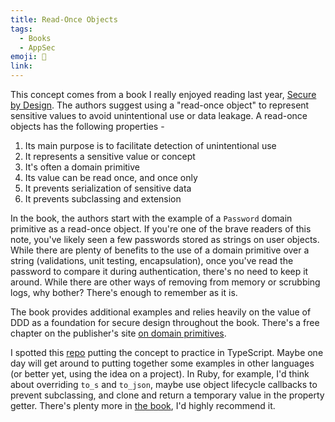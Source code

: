 ```yaml
---
title: Read-Once Objects
tags:
  - Books
  - AppSec
emoji: 📕
link:
---
```


This concept comes from a book I really enjoyed reading last year, [Secure by Design](https://www.amazon.com/gp/product/1617294357/ref=as_li_tl?ie=UTF8&camp=1789&creative=9325&creativeASIN=1617294357&linkCode=as2&tag=joemerante-20&linkId=fcf392fba69449c44920daf2383d12d2). The authors suggest using a "read-once object" to represent sensitive values to avoid unintentional use or data leakage. A read-once objects has the following properties -

1. Its main purpose is to facilitate detection of unintentional use
2. It represents a sensitive value or concept
3. It's often a domain primitive
4. Its value can be read once, and once only
5. It prevents serialization of sensitive data
6. It prevents subclassing and extension

In the book, the authors start with the example of a `Password` domain primitive as a read-once object. If you're one of the brave readers of this note, you've likely seen a few passwords stored as strings on user objects. While there are plenty of benefits to the use of a domain primitive over a string (validations, unit testing, encapsulation), once you've read the password to compare it during authentication, there's no need to keep it around. While there are other ways of removing from memory or scrubbing logs, why bother? There's enough to remember as it is. 

The book provides additional examples and relies heavily on the value of DDD as a foundation for secure design throughout the book. There's a free chapter on the publisher's site [on domain primitives](https://freecontent.manning.com/domain-primitives-what-they-are-and-how-you-can-use-them-to-make-more-secure-software/).

I spotted this [repo](https://github.com/azu/read-once) putting the concept to practice in TypeScript. Maybe one day will get around to putting together some examples in other languages (or better yet, using the idea on a project). In Ruby, for example, I'd think about overriding `to_s` and `to_json`, maybe use object lifecycle callbacks to prevent subclassing, and clone and return a temporary value in the property getter. There's plenty more in [the book](https://www.amazon.com/gp/product/1617294357/ref=as_li_tl?ie=UTF8&camp=1789&creative=9325&creativeASIN=1617294357&linkCode=as2&tag=joemerante-20&linkId=fcf392fba69449c44920daf2383d12d2), I'd highly recommend it.

